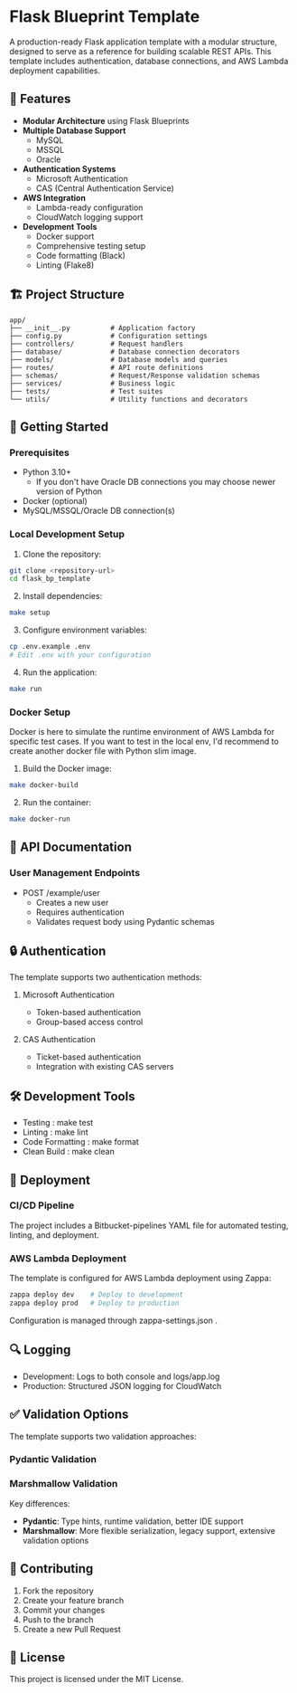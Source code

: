 # Flask Blueprint Template

A production-ready Flask application template with a modular structure, designed to serve as a reference for building scalable REST APIs. This template includes authentication, database connections, and AWS Lambda deployment capabilities.

## 🌟 Features

- **Modular Architecture** using Flask Blueprints
- **Multiple Database Support**
  - MySQL
  - MSSQL
  - Oracle
- **Authentication Systems**
  - Microsoft Authentication
  - CAS (Central Authentication Service)
- **AWS Integration**
  - Lambda-ready configuration
  - CloudWatch logging support
- **Development Tools**
  - Docker support
  - Comprehensive testing setup
  - Code formatting (Black)
  - Linting (Flake8)

## 🏗️ Project Structure

```plaintext
app/
├── __init__.py          # Application factory
├── config.py            # Configuration settings
├── controllers/         # Request handlers
├── database/            # Database connection decorators
├── models/              # Database models and queries
├── routes/              # API route definitions
├── schemas/             # Request/Response validation schemas
├── services/            # Business logic
├── tests/               # Test suites
└── utils/               # Utility functions and decorators
```

## 🚀 Getting Started

### Prerequisites

- Python 3.10+
  - If you don't have Oracle DB connections you may choose newer version of Python
- Docker (optional)
- MySQL/MSSQL/Oracle DB connection(s)

### Local Development Setup

1. Clone the repository:

```bash
git clone <repository-url>
cd flask_bp_template
```

2. Install dependencies:

```bash
make setup
```

3. Configure environment variables:

```bash
cp .env.example .env
# Edit .env with your configuration
```

4. Run the application:

```bash
make run
```

### Docker Setup

Docker is here to simulate the runtime environment of AWS Lambda for specific test cases. If you want to test in the local env, I'd recommend to create another docker file with Python slim image.

1. Build the Docker image:

```bash
make docker-build
```

2. Run the container:

```bash
make docker-run
```

## 📝 API Documentation

### User Management Endpoints

- POST /example/user
  - Creates a new user
  - Requires authentication
  - Validates request body using Pydantic schemas

## 🔒 Authentication

The template supports two authentication methods:

1. Microsoft Authentication

   - Token-based authentication
   - Group-based access control

2. CAS Authentication

   - Ticket-based authentication
   - Integration with existing CAS servers

## 🛠️ Development Tools

- Testing : make test
- Linting : make lint
- Code Formatting : make format
- Clean Build : make clean

## 🚀 Deployment

### CI/CD Pipeline

The project includes a Bitbucket-pipelines YAML file for automated testing, linting, and deployment.

### AWS Lambda Deployment

The template is configured for AWS Lambda deployment using Zappa:

```bash
zappa deploy dev    # Deploy to development
zappa deploy prod   # Deploy to production
```

Configuration is managed through zappa-settings.json .

## 🔍 Logging

- Development: Logs to both console and logs/app.log
- Production: Structured JSON logging for CloudWatch

## ✅ Validation Options

The template supports two validation approaches:

### Pydantic Validation

### Marshmallow Validation

Key differences:

- **Pydantic**: Type hints, runtime validation, better IDE support
- **Marshmallow**: More flexible serialization, legacy support, extensive validation options

## 🤝 Contributing

1. Fork the repository
2. Create your feature branch
3. Commit your changes
4. Push to the branch
5. Create a new Pull Request

## 📄 License

This project is licensed under the MIT License.
